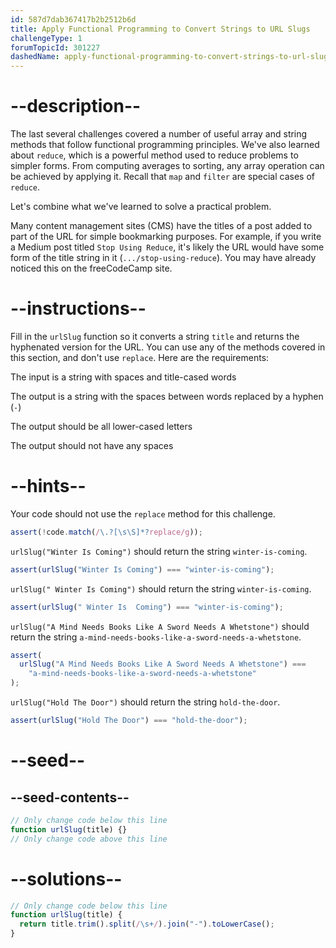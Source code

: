 ```yaml
---
id: 587d7dab367417b2b2512b6d
title: Apply Functional Programming to Convert Strings to URL Slugs
challengeType: 1
forumTopicId: 301227
dashedName: apply-functional-programming-to-convert-strings-to-url-slugs
---
```


# --description--

The last several challenges covered a number of useful array and string methods that follow functional programming principles. We've also learned about `reduce`, which is a powerful method used to reduce problems to simpler forms. From computing averages to sorting, any array operation can be achieved by applying it. Recall that `map` and `filter` are special cases of `reduce`.

Let's combine what we've learned to solve a practical problem.

Many content management sites (CMS) have the titles of a post added to part of the URL for simple bookmarking purposes. For example, if you write a Medium post titled `Stop Using Reduce`, it's likely the URL would have some form of the title string in it (`.../stop-using-reduce`). You may have already noticed this on the freeCodeCamp site.

# --instructions--

Fill in the `urlSlug` function so it converts a string `title` and returns the hyphenated version for the URL. You can use any of the methods covered in this section, and don't use `replace`. Here are the requirements:

The input is a string with spaces and title-cased words

The output is a string with the spaces between words replaced by a hyphen (`-`)

The output should be all lower-cased letters

The output should not have any spaces

# --hints--

Your code should not use the `replace` method for this challenge.

```js
assert(!code.match(/\.?[\s\S]*?replace/g));
```

`urlSlug("Winter Is Coming")` should return the string `winter-is-coming`.

```js
assert(urlSlug("Winter Is Coming") === "winter-is-coming");
```

`urlSlug(" Winter Is Coming")` should return the string `winter-is-coming`.

```js
assert(urlSlug(" Winter Is  Coming") === "winter-is-coming");
```

`urlSlug("A Mind Needs Books Like A Sword Needs A Whetstone")` should return the string `a-mind-needs-books-like-a-sword-needs-a-whetstone`.

```js
assert(
  urlSlug("A Mind Needs Books Like A Sword Needs A Whetstone") ===
    "a-mind-needs-books-like-a-sword-needs-a-whetstone"
);
```

`urlSlug("Hold The Door")` should return the string `hold-the-door`.

```js
assert(urlSlug("Hold The Door") === "hold-the-door");
```

# --seed--

## --seed-contents--

```js
// Only change code below this line
function urlSlug(title) {}
// Only change code above this line
```

# --solutions--

```js
// Only change code below this line
function urlSlug(title) {
  return title.trim().split(/\s+/).join("-").toLowerCase();
}
```
